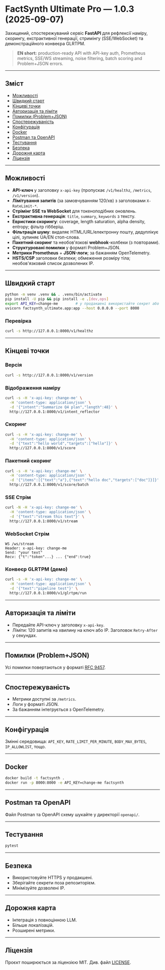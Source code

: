 # FactSynth Ultimate Pro — 1.0.3 (2025-09-07)

Захищений, спостережуваний сервіс **FastAPI** для рефлексії наміру, скорингу, екстрактивної генерації, стримінгу (SSE/WebSocket) та демонстраційного конвеєра GLRTPM.

> **EN short:** production-ready API with API-key auth, Prometheus metrics, SSE/WS streaming, noise filtering, batch scoring and Problem+JSON errors.

---

## Зміст

* [Можливості](#можливості)
* [Швидкий старт](#швидкий-старт)
* [Кінцеві точки](#кінцеві-точки)
* [Авторизація та ліміти](#авторизація-та-ліміти)
* [Помилки (Problem+JSON)](#помилки-problemjson)
* [Спостережуваність](#спостережуваність)
* [Конфігурація](#конфігурація)
* [Docker](#docker)
* [Postman та OpenAPI](#postman-та-openapi)
* [Тестування](#тестування)
* [Безпека](#безпека)
* [Дорожня карта](#дорожня-карта)
* [Ліцензія](#ліцензія)

---

## Можливості

* **API-ключ** у заголовку `x-api-key` (пропускає `/v1/healthz`, `/metrics`, `/v1/version`).
* **Лімітування запитів** (за замовчуванням 120/хв) з заголовками `X-RateLimit-*`.
* **Стрімінг SSE та WebSocket** для токеноподібних оновлень.
* **Екстрактивна генерація**: `title`, `summary`, `keywords` з тексту.
* **Евристики скорингу**: coverage, length saturation, alpha density, entropy; фільтр гібберіш.
* **Фільтрація шуму**: видаляє HTML/URL/електронну пошту, дедуплікує цілі, зупиняє UA/EN стоп-слова.
* **Пакетний скоринг** та необов'язкові **webhook**-колбеки (з повторами).
* **Структуровані помилки** у форматі Problem+JSON.
* **Метрики Prometheus** + **JSON-логи**; за бажанням OpenTelemetry.
* **HSTS/CSP** заголовки безпеки; обмеження розміру тіла; необов'язковий список дозволених IP.

---

## Швидкий старт

```bash
python -m venv .venv && . .venv/bin/activate
pip install -U pip && pip install -e .[dev,ops]
export API_KEY=change-me        # у продакшені використайте секрет або Vault
uvicorn factsynth_ultimate.app:app --host 0.0.0.0 --port 8000
```

### Перевірка

```bash
curl -s http://127.0.0.1:8000/v1/healthz
```

---

## Кінцеві точки

### Версія

```bash
curl -s http://127.0.0.1:8000/v1/version
```

### Відображення наміру

```bash
curl -s -H 'x-api-key: change-me' \
  -H 'content-type: application/json' \
  -d '{"intent":"Summarize Q4 plan","length":48}' \
  http://127.0.0.1:8000/v1/intent_reflector
```

### Скоринг

```bash
curl -s -H 'x-api-key: change-me' \
  -H 'content-type: application/json' \
  -d '{"text":"hello world","targets":["hello"]}' \
  http://127.0.0.1:8000/v1/score
```

### Пакетний скоринг

```bash
curl -s -H 'x-api-key: change-me' \
  -H 'content-type: application/json' \
  -d '{"items":[{"text":"a"},{"text":"hello doc","targets":["doc"]}]}' \
  http://127.0.0.1:8000/v1/score/batch
```

### SSE Стрім

```bash
curl -N -H 'x-api-key: change-me' \
  -H 'content-type: application/json' \
  -d '{"text":"stream this text"}' \
  http://127.0.0.1:8000/v1/stream
```

### WebSocket Стрім

```
WS /ws/stream
Header: x-api-key: change-me
Send: "your text"
Recv: {"t":"token"...} ... {"end":true}
```

### Конвеєр GLRTPM (демо)

```bash
curl -s -H 'x-api-key: change-me' \
  -H 'content-type: application/json' \
  -d '{"text":"pipeline test"}' \
  http://127.0.0.1:8000/v1/glrtpm/run
```

---

## Авторизація та ліміти

* Передайте API-ключ у заголовку `x-api-key`.
* Ліміти: 120 запитів на хвилину на ключ або IP. Заголовок `Retry-After` у секундах.

---

## Помилки (Problem+JSON)

Усі помилки повертаються у форматі [RFC 9457](https://www.rfc-editor.org/rfc/rfc9457).

---

## Спостережуваність

* Метрики доступні за `/metrics`.
* Логи у форматі JSON.
* За бажанням інтегрується з OpenTelemetry.

---

## Конфігурація

Змінні середовища: `API_KEY`, `RATE_LIMIT_PER_MINUTE`, `BODY_MAX_BYTES`, `IP_ALLOWLIST`, тощо.

---

## Docker

```bash
docker build -t factsynth .
docker run -p 8000:8000 -e API_KEY=change-me factsynth
```

---

## Postman та OpenAPI

Файл Postman та OpenAPI схему шукайте у директорії `openapi/`.

---

## Тестування

```bash
pytest
```

---

## Безпека

* Використовуйте HTTPS у продакшені.
* Зберігайте секрети поза репозиторієм.
* Мінімізуйте дозволені IP.

---

## Дорожня карта

* Інтеграція з повноцінною LLM.
* Більше локалізацій.
* Розширені метрики.

---

## Ліцензія

Проєкт поширюється за ліцензією MIT. Див. файл [LICENSE](LICENSE).

